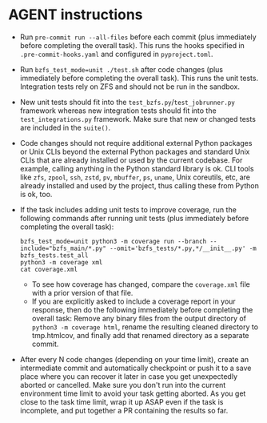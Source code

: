 # AGENT instructions

- Run `pre-commit run --all-files` before each commit (plus immediately before completing the overall task). This runs
  the hooks specified in `.pre-commit-hooks.yaml` and configured in `pyproject.toml`.
- Run `bzfs_test_mode=unit ./test.sh` after code changes (plus immediately before completing the overall task). This
  runs the unit tests. Integration tests rely on ZFS and should not be run in the sandbox.
- New unit tests should fit into the `test_bzfs.py`/`test_jobrunner.py` framework whereas new integration tests should
  fit into the `test_integrations.py` framework. Make sure that new or changed tests are included in the `suite()`.
- Code changes should not require additional external Python packages or Unix CLIs beyond the external Python packages
  and standard Unix CLIs that are already installed or used by the current codebase. For example, calling anything in
  the Python standard library is ok. CLI tools like `zfs`, `zpool`, `ssh`, `zstd`, `pv`, `mbuffer`, `ps`, `uname`, Unix
  coreutils, etc, are already installed and used by the project, thus calling these from Python is ok, too.
- If the task includes adding unit tests to improve coverage, run the following commands after running unit tests
  (plus immediately before completing the overall task):

  ```
  bzfs_test_mode=unit python3 -m coverage run --branch --include="bzfs_main/*.py" --omit='bzfs_tests/*.py,*/__init__.py' -m bzfs_tests.test_all
  python3 -m coverage xml
  cat coverage.xml
  ```

  - To see how coverage has changed, compare the `coverage.xml` file with a prior version of that file.
  - If you are explicitly asked to include a coverage report in your response, then do the following immediately before
    completing the overall task: Remove any binary files from the output directory of `python3 -m coverage html`,
    rename the resulting cleaned directory to tmp.htmlcov, and finally add that renamed directory as a separate commit.
- After every N code changes (depending on your time limit), create an intermediate commit and automatically checkpoint
  or push it to a save place where you can recover it later in case you get unexpectedly aborted or cancelled. Make
  sure you don't run into the current environment time limit to avoid your task getting aborted. As you get close to
  the task time limit, wrap it up ASAP even if the task is incomplete, and put together a PR containing the results so
  far.
